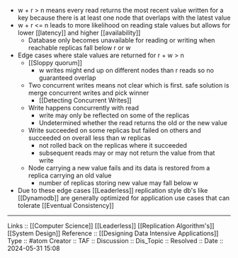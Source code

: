 - w + r > n means every read returns the most recent value written for a key because there is at least one node that overlaps with the latest value
- w + r <= n leads to more likelihood on reading stale values but allows for lower [[latency]] and higher [[availability]]
	- Database only becomes unavailable for reading or writing when reachable replicas fall below r or w
- Edge cases where stale values are returned for r + w > n
	- [[Sloppy quorum]]
		- w writes might end up on different nodes than r reads so no guaranteed overlap
	- Two concurrent writes means not clear which is first. safe solution is merge concurrent writes and pick winner
		- [[Detecting Concurrent Writes]]
	- Write happens concurrently with read
		- write may only be reflected on some of the replicas
		- Undetermined whether the read returns the old or the new value
	- Write succeeded on some replicas but failed on others and succeeded on overall less than w replicas
		- not rolled  back on the replicas where it succeeded
		- subsequent reads may or may not return the value from that write
	- Node carrying a new value fails and its data is restored from a replica carrying an old value
		- number of replicas storing new value may fall below w
- Due to these edge cases [[Leaderless]] replication style db's like [[Dynamodb]] are generally optimized for application use cases that can tolerate [[Eventual Consistency]]
---
Links :: [[Computer Science]] [[Leaderless]] [[Replication Algorithm's]] [[System Design]]
Reference :: [[Designing Data Intensive Applications]]
Type :: #atom
Creator ::
TAF ::
Discussion ::
Dis_Topic :: 
Resolved ::
Date :: 2024-05-31 15:08